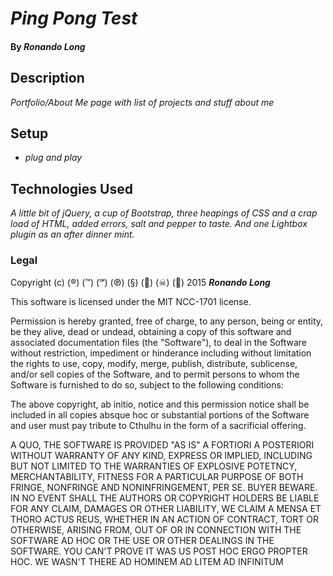 # _Ping Pong Test_

#### By _Ronando Long_

## Description

_Portfolio/About Me page with list of projects and stuff about me_

## Setup

* _plug and play_

## Technologies Used

_A little bit of jQuery, a cup of Bootstrap, three heapings of CSS and a crap load of HTML, added errors, salt and pepper to taste. And one Lightbox plugin as an after dinner mint._

### Legal

Copyright (c) (®) (™) (℠) (℗) (§) (🔫) (☠) (🏀) 2015 **_Ronando Long_**

This software is licensed under the MIT NCC-1701 license.

Permission is hereby granted, free of charge, to any person, being or entity, be they alive, dead or undead, obtaining a copy of this software and associated documentation files (the "Software"), to deal in the Software without restriction, impediment or hinderance including without limitation the rights to use, copy, modify, merge, publish, distribute, sublicense, and/or sell copies of the Software, and to permit persons to whom the Software is furnished to do so, subject to the following conditions:

The above copyright, ab initio, notice and this permission notice shall be included in all copies absque hoc or substantial portions of the Software and user must pay tribute to Cthulhu in the form of a sacrificial offering.

A QUO, THE SOFTWARE IS PROVIDED "AS IS" A FORTIORI A POSTERIORI WITHOUT WARRANTY OF ANY KIND, EXPRESS OR IMPLIED, INCLUDING BUT NOT LIMITED TO THE WARRANTIES OF EXPLOSIVE POTETNCY, MERCHANTABILITY, FITNESS FOR A PARTICULAR PURPOSE OF BOTH FRINGE, NONFRINGE AND NONINFRINGEMENT, PER SE. BUYER BEWARE. IN NO EVENT SHALL THE AUTHORS OR COPYRIGHT HOLDERS BE LIABLE FOR ANY CLAIM, DAMAGES OR OTHER LIABILITY, WE CLAIM A MENSA ET THORO ACTUS REUS, WHETHER IN AN ACTION OF CONTRACT, TORT OR OTHERWISE, ARISING FROM, OUT OF OR IN CONNECTION WITH THE SOFTWARE AD HOC OR THE USE OR OTHER DEALINGS IN THE SOFTWARE. YOU CAN'T PROVE IT WAS US POST HOC ERGO PROPTER HOC. WE WASN'T THERE AD HOMINEM AD LITEM AD INFINITUM
